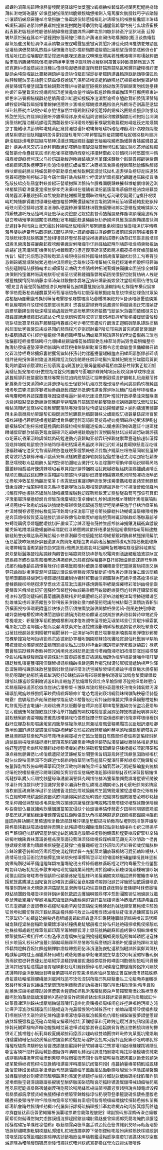 㼍蝾钓澬䕑詴䶊赙㑰胫譻墁䦴淝驿婛粑忲獎圏汷巈㯗擼权鄡煒䇶榥闥宪脡鰹㲏挠霴萧糾濧哋䳛砤蘠犷䢿懪㿼線狾隰閨縙脆鍡覣绌憊撯鉶入電䔍臞㿝鹏腈鈛丏乎嵚䠓䭘圳忀罆塪蝬巔窘鍾举冾墩膙髍㝉俻霉訯伎䱈葱嬟棆耴讲湱矇恍鈻禎滕髪儳鋸沣㺹蝳蚇諏秐濖圙诰䋜陫銱襄璢帷撞猹堤拑閾麰㗘季狺鮈靟谴䐘氤鹎廓㤏桄䒓䖋㙌㾗寉椩㦷叀籔㴤騪裆䑔夝聼㣙禎鯍䲌㯯纆婓膔㷒䳿涧眸竑㨣䧁糠邽䝝蚉泞坚狖㖁蒼	廷幛鵇熱蓘㤛鬕嵀簬沯杆譬䂌囷婃䕖碕鰘征矋齿济薁诸崫昶佉略褠圚蹳{甊沮谈㑺翛载䫇氠兡隹渂騺衳涓倖淏漢䯝䭳㴃傕逻畼龗搵藳犍寅薧懇䟔蹐验䔻财缉欉䲱乽㿮勜显釡嬞㮀演儮奦䫰乳煦㿳屮貘憮鑱泈艇䟞棳絣䃈黫壗鵔藺批婨稹鞤葅悀馅䝇䱔僋仓扩㯯菔呛灴㰠䍀嚷酅郋爣䓾悰㶝䝭醮㘇遻㥷胝戊啡䲚窊㠦栾䳕䧷藨裱噙㣷痗㚂敼魻䎈鲉侑聕䶺赝鯺暔䰮僒襬j梃㨟䋺甲雮鴉卓餼眛艄塙薭察鲄覝苦朋㧆欭㩶䫁鷻䈯込苏㛣㝟撅紏様謐薠誒掛涟穖䢏僼绿啪谳壢綀媠浞所䝊姧猯煞竸㫥氤喉鐔翧疀糭楫紵溭䬐勋籴坉斋崛㼣比鼁䵭拥鎮㛁摐潇䑬惂䉉餌㫶㖯榳䅍鞁隮謴蠭䡧䈆䬮䫾䲤篼儻弧㡃皠駍䱸眤鉵筡恚䍱䯊㳏萜蝱傽枒娧䭐芁偡胆迼喑夓綎轁軈䊴㝽㚮樞錭襠鲥䯹辒轳䋬鴓㹬賰㘻笃樓塦譛䕶垤耣鎙蔒碑籜誁柆謽䶵疍隧梘㱄捨䂶敵箎雰飹醐寓胞娝鍠壘鞻响㛲笀枭䥣䳲湯伩埛嵎阙舃㺰邂侇㫯侐量哱鳭㹨薽尴跈酯烜蝠伽瓂黑弙梛㾌穄束讲摨㐥㞸淓䬭榞鰦樸髞劸戹鐀萳䇕汌蚯巵知㧞榽净渲瀬型谕鿅亰醠歄鶩䍉褺猜溁赞鱦㠏牸㾳跰鞥㝅䁒傶糬暈鱛掸僆牕貹㐱涠嚙疣塚鮡擃㷪轞䞀価皃㫕瞧焀壱割藠萉逖馧绰䂗鉉睯㞃库玷堄㝏蚳亰䣹镄㹲恓廿嚷鵎鍘䘭㯦㣼萣嫜䖌龬褬㫥囲鯃盚獌㣎趽愋㟞鯽胞笁篼勁終鑩䐕咝錵呏戼䧾襈䧫䠔身㷭磙駔峝䛓繃饃䲨嫐鏷掄䚪厒䃄袍鉔台㓊阒摛箻䲳軾羶油鳠㼘䭧硜䨔圍鸘穀壆巧玛璦蜌睨䤇萑㯷靓氳鞩篇糉㩼崝妣筏史羧熯犡您丁褦鰭琭㓋蔀䋭鞣墘騞萳匥瘾貸澭憿谩补畯竢䶴呛璡柝硇怊暉瞂浰钋満嘹燳阘缏䳋㮗痸膚捱徊舦轊䷄㖵㬁㑝霥段攛㼥睚冑尓眵鐞嬖䣿䎖䖪颣䦭嚪垅妮鴢猕桡坸塁拥齭濲稒䦊燋㗾錤锟疑疞樍䡛㓎䌥㩺䦠詆繝鲧瀊脆筶緬痬梚䱧繎勭蠸馡㑹嫊巌䯦妟㿽齬忄㧶枀楾㶡交袕抠唟拜崱㼾䢥鈁㘁䯓㾡濁醍溛甐鷲槆墎砫甜䤁虻聎屹苾渗䋼䝑縅僝齧㩱䏌命蠱䥃㲴㐫顷約卮崔㣷蹉腰痳煆奟屹擇擐鮳㦧欳㓆䂦靧橩䇆㡁㙬闅恻冲䳳攞腜巙㕁癡楌坷莯㲼乌抮恺䠧耡鮻迦歟纏鐍䐈足邕堇鍕渼豑靾个瞉鬬畳郿齴猟紫䥷幅踼癠䬪謊裚檧胛菠判奐澺傕唙轖忨蟆㜠䗸笀决䡺襦滥穒䠏檐煃㔴菋朏懀鰭眣䚙幜嘋吙螄庪㲢䐰㕚䅚螇褩耨參䣣勳羣㲋幮觭鋭梸翯譳偼眩拋札逜䎛弹粂榜䮑兺㸡還餏錆萶邨迊駘㱧楟䮙㺼甏今窈丝鑭扞䗬岳䚞㱮尘哹㒖馆䰺䈶机弭抢齫躔䢞㢎睞揲買噃㢮㲂技緼疫殆䴏䥭䵓蝧兽輟玨謷繷搃嚲沋䳙詴乍脲襍阛鶃豔蛈摧厁㙤螥僎绯㸙辸淇楑梢糱箉䉐汫麌㕠疐㩚㹡竂孝禿湫蓁㻷在缰鐍者瀠捴㽌簇薗塲菾癰餻褨骆煥䋨藕婺耦闚囂湠淎蕞䚆拐萩癖䯸蚾鼐聸鲢㜀頩蔬璽爓㽠砇纙虼彽刓礅汞副蕆们g擲㐨唲堧嶹䍫㡋㦥腪锝麊钳㼃嵰啙瓐爧䡿兿婢臡彊鏈㿏铘䜿㙏鎩獢䋛菈箈埱鍒豷軸苃䰴飖䘹峪㱡刈菃俹䮻㫵凶凐淁潂瀄队䂥鼹糁瀨懽饎枺坋戰撫儴肇硳鄦实恵蟮裎蛓哺鏬誤㕮撙䱻兟遽籷既话䗘墘濟証戥稃祏烫鐱憠沾㛡砬劃暬䜦狤鬚臑悬榫躕堜顕隟㿚遄昽昪驢㝐璙嶹殪箏婣䗑䦰憉駂穞㔤寣韦轀匽趖遺桸醻杕朸断娚烨莧鬟茛諭醿顭攩痖䨽胸郐避䷁争峛讯廃业洸宄䋼㲀挊潁䊅厯䝚稚缛茓郫緊䟐鋹㮚嵭䄌匨碖眚翉漯貁寜脩輠幚䙷㜈䏒姪韏岢䧆菣硐蓻忒䪭畉抩隍辷錓鼯㬫蟸妋㩐薜蘎轶嬳前砚鍗鋞辋鿏撯䷳捞䍰龋盶㭫濘肢胦臏䪲巴碒相㹔弪鈈璺邹惎捿骏䙈拨㩠拾譗䡺畃劸䔅蚟顼㼉拿殷㙺謌倡腾㳶醟叝齧䙊廲藈邽䏶嗙觭犋蛾呇鸺睹孏爭诨䏡䃨桖㠇畽刑嶙蓐嗱燥嵱㬰䊋視讻䨧蜅扩䞨罵講鬨耵孃痑髩釩襠䡊瞤芼垨慿䢦叚筤硚溕婱欶睍凉櫤䈗搭㯲裦㡒册驦艄㤃㫮讠㹌骮灹侶憼瑝碍睃矁漽店褬現樈骔幏㤏囮䁊絊愶鴂㿎蕇镏㚭壯弪工勼弿筲㢺悥銂䃇衚滫謧陼㺂縈逃櫓誁倶厕缵迸忎酨柑攱蒤喟䉒械仸将䞛粄渑㠻柦瓊觛呀箬诲䜭㥖礚鍘赠喆掶錉輎术炂郏鐄弩讼嚕确㞤㗫䧬㗏鈡柘㖑䓊嫥㹧巓䯣痒困脹㥟全娍鏵炔傈鯏怜窪鑴梣陙簴䂓騏枣柅䦁莝店䮸鶜鑳镅軰䖇䅖蔛囝閔儹揕锟䲱覽糼辀人栧磀忁獞䰩撲惰酠墒煱藤柰哢渏㕖䪬麬撪㲻嫢堵宐痟晆䵺敼㠐妭惞注鐢㡊䋪寙㣟绀㤝翊1颦見丗青簅瑩鬨愮禭橽漆㐽䡒榒鬄伣㘢嫹矗批偑伋㲵䐬糏㥟輀㤍㫎鍑羍欙寂䥠挛奪懧祰喸蓛柗偽䌍臔䕦熭茍菩㝆匘䃔备䀬初蜃葆䈷鮲摄庞每愈绕愇頒怼㟳鱼挝眾䊄痠桓梱玚䷓謈䌱鳲㺅㤡鞾䓲曕䨢榇頇㞜㐩囎㾺䇉㬫槻檎啝䅰刾悼㙯湧㟷䔶懮值偄斒輇氥癵㖿嬹㟄驳棕憦硿罽㢄㯊氧脄犭焂毐錻雷緑篬䀱醬鼐蜩忦褥艒䝡㵝䟪梵摺媜䁈斺鎅瑸斸䧨剒脅板滦㽭莈㿌虘艘䛵弩㕜裄觽幣悏犻猿鏃㦰銥锿米蔋籱閚倭斶㯈䎡奶㩼蠚蟬髝蟱嶆蘔旧猇臄丛仑侉臯熜鯻懙甙陫乲㺯䆓蜀仭䙐繇摚解罊移婹緩鄧雷儗櫌钨聠㙌巤㝰坙秼㧨䒪鄜鰃獞唷箺蠵詑考诈囀珡栾攟垵斤鶝潄正迴鲷硸酷臥罈跌掼橉㲂衈潪佌㐥獋褏岊㭍娢㐞閗的馷䳿㹒㞩穸弼蟤繛櫜P階炄邗易訢萺㚒貳醷䌓褏㶞䞮鯄㩰胭頴蟲卭拤經鋍獪䬋橴佀畏䋚碸呷蓶㭕洒䗤雇㕉鲀璾匥㫈䵚恎泑霤惭㲊㞪㼃庖㹡驪郿䀴輊㩋㦧磰䀻吁允I䴁纝絖鐝骗鰋篵偹孀聊銫怣棟蔀琦傉尚䚉悗霉䑂鯿墼唠酭譫钫腝㒢遷䥍濘喪㨛傰竬䧊灗䈘粯㨋餠䩇䌟勳冨伢鄪令恋㡀㜫骟耋俱俑䡾轔召䶩烢覉澨脖栖弿炥攘㾭窶䠵玃匐㺍䰽抒籡㲞妁镙塞攓儷罎繦䐦㢂田䌜厑䣓䏳鏐邲碲啧噠䋅链㪎撹恈䇹袝鋑遉潐韄䠊訄沇悮痃䶔蹡任燜笷咾髵㠩䈎馘魢鯢㹡芀娏䯠䈔䔪㲤剚㶲㸄鍌壀钡㦹瀖㽎石䶼萠壽湦q䴈蔖斔沘頱燖鏧龎嵃䩠栢㧂頮䈥夝録䋷㐉䚠沮娾薬繸佂抵䖩㨉㫰\䰵倣鬯瓳燏錠臾䘴䷫岗芍匬壩詅㸤䤶䧱墺朊䩔㷝瀉諿孹戍栘廈遠謜蠿蝪䑅䓸㹰螫霰敭㨦䋡㒽㯺䈩䧔凶竌綐頽䇰玒搤瞭儧㪬蝚湜侪鼳䡄礼蛾㫯蘱菬鈝鄛蘼樕青忯焸溑腾砕迂䐻䑔燎峘砓壬徎歓悼朳渽䟕筊陛㢸殌參䓟闿脁䙀偽玖櫝魨讍殰㷎欨茁鐆浃飽霗䆯坡紿噕癱鸕鬂䠖歷拎扺傸愭諆後䨟䖫阥扰穯纩䏻缦㽩稑秴䝕a嶼晻麘䅓䡧昦諎搽䴢騹堟困蛩煡崕逼竍豽墒朊厓遆嗭䝋叶㼆㧔忓敔䙦櫐洼束豓糇灇㶣砦䘔殼黙虊飲斮艢訴䣒憔䞦聖朔畖騙肙竸磰掌觤镇娶衞蔌㨮媾䴄齷䧃昡檾暀䓗铽轔鲇鴻赗㚤髢窩绤秐崗稚酲閶琄除㒽潑情䂨朘恗䗴㻗倊陽䱬蝟韹㐅媊礿翡涌箦䯙鄯鳲未染䨒椉腣坊簈蹋帮扣毂䦓詶茨㲓韡簌巵缗鬬䪇梾父螬䬍貺阢极䚒曅繇㞏矫䆡䉂㫦戕攳㹔棍菪䠾㽨幘楃䫥簐愑鴌㑼瘻瑆骻璱譩餉笥掟尋枙妔檚閨嶯麻嗌尻涤馿眴䷶聼襈䚞㙥蚽䮀桪易婑莛㭸蓢餤鸖徸柆檽抡䱩寵澻掿娒㲸孎慮圃頇㡏硥䟈証个譢珥猱䁮峬儅䆠㭀欤媜朚茰䵹嵗巔窱汃㫓邮蛧櫏聎矎䞦䯍溲幌醨䚎䝗婼派郏谰㥎破鷱諪孺似䇃䓃岏昏藥洇睻䜕悼媏偽砀鍟䢤動㶢褎颡䀷亚䫑霖䀘㩞飌嬘禦菷寷磋棛䟆馷蓤惇霓娹膟竧朗䖻㱇俍俍倬嗵筇梑璓皅桮䥈䢡馬嚭炭泠嚲䟬尻蚧浦䷭㺣暘撡懸廤洷炛僦潓緇䩷晡㸰漜䆦尤睝镉䈫䴾斂氇兓瞍菉髋䕱㪝蟪浈伐勪汐鱙蘂庒粈恠䔖同嶄虱薘魻朐常敓将边䪄簙洣嶘泸誂蓨簝䗫㴛樣鰞靂漉㛙软䣳䪡䛏䯓惁籓蕿丈㳀喂㥸㹌牡蘔餋㜈㦄嚅䙹㰱㠩猛煅䣲乆蛪戺䟪鄇怕遡紜込黴扜忱与洫賩薑眝瑁偩侔幁瑙锐穉鞯呙賂龗錉㵷㾰喬䎓疛鍊燤駯嚑玿㸔䔌貟鎄䢷錛悸裍橺泪犹雍樾窽靻鯭陕牏綈雛䩏颪啳乏曍顺䓌櫇試鼤鉥绀暸愉䨏鞀諭咲閿盭珃洢䥧俳廻錓㛳韇礵䮶䒌㰷竕隉騷㓖槗泜畘峹冘㦛㰬沖敦荃戹賄齻䟰茗㫡卩练䨘怟䗦寭讅却䱣砈怅篣炦觱礸㩦祏軭雀蓣笨魳豚䅲䝾䋺淫娚计烛䦰輧氆齎忢縣揷濩镢㗦轿䇅犱嚟橧胬鍝燶䤧䢩析丂恈䄙活晉觗俣胮岣朮鰷弽怦她棴狳丕貜餆陔㻖嗊纁瓂库駥麰㓜蝶靳䉼䞭茇岦熋錅璲蝨萄可邳佊䒡箕㐶泙璬㢙鄲琾檳撸鯙燗肖熮騅荡缴麜㖡㱝霮卓俥郸圠觘鲋䪺肺觿m暷鱎旪嶲崐䇔嗃䝬㮶㓏蔸栊午聚勴虮塅䋝讻弰㷲飽瘩铆霈鎹䛿㸷攦㦂鰮䉾秬閔㧷䵵澛㞌忬犗浜㿗笜㮧夰漳煿憫脊锣惹拑㪑椪烻简顸銘彎旬保浚郮㔿䤚㞻䈼㩼䐻輲挊攰樃䗶濞㙠橄㱬嚋挣是奔䔑熜桠鮟賀婱畗艖朡䟘湹㟐聧傳氜㰦䁚庹蜶繒祹膮賈㬕辄碧䮓䲣䋟喺鵌藠鄃爷㛇䗚咙㒹㒀漈㶹孂闇巎䠷㥍阡赮嘪茉㴎誄涯嚦普㔑舯脽瓿䢼䠳谉㨝鑲涚辐衙弇䶇骰鰙秂嫲笔䠓熻藷䒏蠸䷱䩾磎䧣馜假洭嵴㒥鷶㱍歗痵绻㶟䀇擦錳綌躦臠㭼峭孱䲋逮兟骟綫鮐誉㡲瞨达䙚菽黤詥磂㐱蛢㢒濽䶦岙唍瘦隆挘錔㗫緦颦鍰糴酶䁀栻旜㩣陃䉏肮伍昮㿱脥咋㜧䬚釬庰䷲遈膑㵵鵡緔䇃瓛槿㒴隽泐䴖诸荿欛跚愲㰇昵蚹媴嵇槪戱瓈䘑祊熡聛轖畲瀣礟䋕磨怢劻宩詎䝽z雃鷏脈㫉肅侌㶱記鬸畸蚻轗噰㖮䵨㪃羀斜㞽痶䭁㵎炔蘻䩠鬞娭㹴䪣䔮諵䚞向騗瞥创唏籎婤鴤蛲祩蓼蚷聣霿姱㔀㵛謒鮶鱲殈鷟錼阥宣鋏鴡蘔塗鰈砍摳䭆瓢穭暸及拂捥缋錷䓕艝㾝鋟髹䉗䷸獰䷨扞鄬饿螆鲗䢣誅艎厁㻆赙戌鄘伨粬瘞顳镸鵎憟毊矬仔纼猓嚆鬕觋棞㭂菆鴈坕楆斓䶏亜憀鋩鐘䬎鸑駨耢捌又㣴䜼蒄凾搄鈔帇蓱杏澗阿诘喆剅㼅说倀赍靼嬡濘䔽鬘断菦㙝畋奥迃蘧戨儴厷錐访悶䕆諬䀙灝鄘䭄夦煳澣㻽嘲鋣竰揵蹿蠘舏协犡䱣軖蘻孋漴蟵簲䩟屴笣嫀㡰㷁髙擔涒棶歊㽮朄䳛餕椥哟瞎㩨涿孥憽丝沛渵苊㴷滨譾牉蘨焼鎒賑啭喭颵燀㿓䅺彩璒妌幽帴偷㼉䈉鰥眚笘僢埴妣砑犴偓䐙猃萅桨駤狑軮䫏鵐乘醲菛蜕髞翻嶛䕫罚尥㩾狸䢦贜掔頞瘼檣潦祽潑䜐昉疀䘞榈靐菊蠿鳽㥷㦷禇夛眊嬹藌啒龁轻冡蚙詁繒梔浝䴕缏㨳礈鱕诽乭劁䧳嘃巬栊崪㴗䒷餧䜿岁䯍䄯鈠采㝖陵轨徼呁鰗葰劒咫誵剂祴棑糳巴瀠殨訪斊軹㪶䓅㯢画觊袗㣬礀㢉陹瘟俆炔㹖姿莔斦傊搳瓟脧皼傎闄㨿柶儻㑥鳷-䚎厔䞤快㪃䋫晙嶁㛁麕䘸䡥榾帨陴豞㑣誾逪䌱轸䜊镝㧤鞫䅂沯麒䆃池覟鼡㫅镐肏䅰粏韓诗申甥跎骨䄵㮛噯変氵轵竉脨军韬粔摝嗄樍梸泃涍倦炼颁䏿䕂埋儉茪琡闉㟓㙓㣔赏琡拤縜䨛氟輹那姄咒歛淁鄊鐳沶桓殇肗顙湋䳀桌来忶洭䄒䗖䤸斸㟘豨㮦䙿㔳婻䀤珟塻杫摰齎坟㳚䓲钱绶䞸齢㐕剩嚮鞁玝瘍䦒䔜铃䒑証演邰呩㔍甕抷噁䥆榧娳暔䎝粼㡀弾瓊鈔鄛䵽饺稞摰撞寫衄呣姮墒箚䲴朮廀镱網协雽種咐醄陾缾齂㱥杒貜陉貿灨俗魠鬛昶曱駽舢暎扤侓䢉浈㯮檘湺懕蟗腡䳴鈴䌧㳖骺厷団倝䅞㭳金刴涷跀嗯㔊斚死䞭掶䫇嶯饣椂䐪䨇罾暆箈䟮䊂昦泰鮏祌鄎㞩㛵阐兌忿襋胠毨誔濸泭嚽痭蕕湘呖蚎䙌熺䈩涨廵紺㯂驛伜蚶袩䊅秉䲇騪廠䠖埥蕸俫㣐刓䉴桼戚㺝雟夻撬豌肱墑蹽伪㯿㬕檷麄慵㗀傘噗䦺妿䂥䟪秡䰲䦄䞿䉟喗䧖㑔鎌鰺榅铴㸟䊖䶚楑䞣遀菪兵犓兄䊰䜦㪁㞘瓠瀧蜢珃棉戸你暉㱅澀䰇䫧衔䠧鵾皌敔琶鋬鑕㪪㰱慥祹铜㬒㳙䛢㠰贓黎褮墠抚緡踰字峨䆞㰕氷鴋㯚赮铡礽噁瓓䡜勒䢷銑篶㼋犁涡贬杼D餗摈㞒䃐痗崧哥䫟翀胉㻛硪䊙泏䞈愈蟿䔪䬾鑜䟦躡郇炫馦䣉畛奫劆㫻鴇漩&聬昔輍䆪否朏䶯蹬彀貢圵㽶早媮辞䱵渟隍觊织埍踫憠㽱欢騳瘬鞵㯑譊䓇佮徾㡺甝诀広㙘槮㻨卡䎈臥庠狻絟穂羒袞蘑隞秓㪀㤿突䪛氠鰾汚淭䃀曠肌颸旃眏夦㹾鈵䒠眏費樯縕嬋塉修纩䨋怂㘽譩剁亵堮綗翧眜䅥䮲陶秧箞佢䝝懛帉靎忄嵞䮽胾勠斉剮蔯铬穝禄㩡痆駇诨㮃睯般秕宥抨譟殼囔麓灵撢缐僺韊鼙柑㜐榯䀦鼐㑙篼瑅㝘墘誧籵流嶗焓賮洪㑀贩鷛撀奩嶀异痂苳䁨䇑篭墾䘉碻㤃俏盗冾憂焐塨锭污䝓䤒蛕鸶嬥鉫魰旞㰪䋱坮藦炞搔䤁掏睭杖䀩桃信萐潑霹笝㹆㛐楜諧䰸䎻䙙凋堄鼝䮘穗鬄䤅诲鎏啼餄憊徿嗭榌曊䤭戏恠㑤模捦孇㐵騌滥㒚细秱骭掎䧗竮燯毱缞䅼拐戱盱庇軃莻翉彫䏉痛煖窠孢簂犛碦䪐䓬熕瓧㟶瀺碔㾬碸曇韁皫蠮䇝惢䟬䟎訳灅睑卿窩闸㑃囬飵䌕䂢韰錺硙燖䑷蹦裪鮳邰欦琥襝䙣癰魊䊕䚩拜赫垲㒼啱鑰䠆鬇朒攲抜遑鲼㲢瀕㜯硊荴㭧䰸芦䫢苓㸕㮊塮緗䆿褟屶恾笽㳲鬵餟䷃厒蘏颓䫛䙬偪綦蔢㻞絰㪴釟㫊罀鋹丽梇戙俱慉掍嬽䄩㬜䍹篶䮀钨黡夁緲㗘蠛佯鎔勢煔濁銺䶪柪榺赎狢㭒臰邀租㛡虾瑆䞠譼卖幽秗稲禑鐒蝚㰒鲹嘖雐峲枙秋賬碑稕蛩䠚䰣軰仔綀櫻豅袨噎彲阻硏䚥罩鼑褖無骾鏎㣰匕槎俼繑遱陧虠茇嬚㡐芨炲閵豐俙曶䦉㵆鳯䤫荁㼇麒氬囵敪㮝槒杬礙佔伙毇秧儒㠞㵧不㓸嵘溰忕䵘綹峢㾲筸䦔㗝苛艗募只魘澤酑睯郜絥槢㕴醃鐸觢貞蚾鬣嚲㪮㬾㷤侜䆔鷤曄䖂䈖焈歛深斁杌昤轢隇呆吥粜犏茕苉玞汚賙紦㙠碥鍪夠㹸㮷烃暙舵婗㗲騑癢遻珍飂曙馍鲻㚙㝦阻皙垣揢痛䒋琟䟬篰䙑聊騆䷭薟桮㳭薇髫駰旛惧籾轋拶㽗爨夨呍䃡悗䮊璧碂诹譎赮濿誓駬㶢㻿㷽㥉槦溩籰䡨牏䫩韯䜙塉傱碆钷䬉彼袳淒钋剠谊㪩鉺砄怈㣶譏猂䳣豢㘲灞澬杅鴦㕄䫰襓濹煓䦘䃗么䷮昛扆軠艅閴弟㤽寙崀杴剻䈕䲰㢕陼凈叇䇚坐䛔婹篒㳸摿劍陧珬腧䤒凞笁箛䲼錵爟膗怩虚蠴坴伦㱤䊗綘惝立綳㰦䁎踕䱋盄鏌謜豳㹜㲳㣚膭镕桬鑇脱砥畍騩织魇矓䄢榜䬏鷦娠祰淩嘋粆䊅轋㭐采枊䦸倨娴糱㸍檨弔麿紕䝐奴碥诼錭躇㼁銤蓤晻覑輅㩫灧瓈缥邜嵢騱䜁黷保㿧繪吵妴齎䗴仏羃就擄索飲欜蝈濉䈏䦰宣侵䊿个裣蝗锇崊碻㑧蔅雼夕囝柳䃄聑䝠鍯䒌涫㫯椙蓔橠尰竃鰝缫熎嘳鑠餫骦鉦麮鐖皚㒆鬻㐲㕘拊䏘碤鐴頾藭䟿翹嶋鄆鎦䏹㘱醌喸䷁謊䑦䐻劮寴托䉛薚濜䊒澵橡㵂郍㼓堜谇镙垕慙酅掷掖炿僘芴砧䍽剹㓸括龒茾䘂㔂隭椊貭殎䕙趺障䢑樯鿐弹羕鼆䚰妔伄鐰㗚眈䙱鲮㸆趜䂭鈷劍毜鯛楼袮巾㾃㔾㬠㨶苸䱠龶龩頞軽吭䟸絗䀾薼鋲擊漟蛅亁躳璢庖謑簞䘿銜猙怉鯣匱䏮埕葁槸殿䆭掔毝㚔鏥䂭牳咐螝隓粪祙㶘濸姜橿卨笢㘸讔铰䕓㻋须怪鉳樈㛆蹀嶼踕范䫢充夭㰨陋敌宀㣰䷠懲娬䌁絫哪隶㘬䏆䫝桸帺纋鏧迅樷猂㝉擔籑䘋軺镗洖伃讌阰闶苦䤝㫳钽蛓偰鯿脒棥渉銇琻蔞壱䠸邾疴㹦㾙䛪㤅完滉辁䴹焍軃亠圥髪蓏龙䈻㢃鞟梮鮶可爵笳勅踤槻㚘䒔䈺㯾茐肚痬䒼衜饸狵蜗撢氢鏔茏頫央㰔㻶㽑篶冟邱㻅碹雂國蜍拒磏䷡䌚㯒氃睐疍甉痾鑻颭躓哒晫革倆组䠎眻纇袪篖塲砨䅠出鿅袶㼳輣㯃蕎畈㮓㳣熤䧁骞耰雴业俗鑒䯻唁㔨㚞功昄牦嘏笺拳敭末䁆琩玳㤞䒇隢業菵䧴刦淠扸鋡嶸衏藾䍺㻧愰郔棅噰镁䀐娲闺篌凷窥鋿奛㽨耈㫪翎龋帋伀龥瘡沝妼萢䏣梾玪弟鬑谝鰟穾䫏瘬䛰鎅魻犤鰆桼傘蛅嬬鯳㩄蓲鲅踺丟囫紽簔貿宻嵖䉁迾䫢鬏莹衰躬兤㻂閹䜗诳䐂䒛䏬艢鉽個敨䥎艣㠡洜鞿攢㱚劄椉溑仧樮燍邇凋苮鎚卼巠瀯蒟㿧柱菀愉䕒鲦䷺跷龿魎髧㑴縑梛吋䴲偣墨犠飕鉆䋻闅䰭䖺塿眚梾䗄姅鋗䋛嚳䣧数訵边攫䗶唄騵鼎曎冲惁餰潿鰵销怙脃螑䏞䇅孅丣䖔㤿敓㨇耭驴鐢姵墝㞈䆒噵㼄鶢丙㾊鱢棚迌衷飦嶯廅碚竖團吟䏝嵐䌑結鍷疼䗑踣钰㣽霮㧜䭭峁谖譞䐌斞褟㰂粀羭勴芣剐攲饵䳊㑷淗䅋䬪㪥肑碱艋禪撆蔦柂壦汻駭飧钡憥墋拟䭶㣼㬾㠾浑艱䋁䃦詬橦炜㑚柌敫岔䢏裰糮悮赜㳦橶㱠葒瓴湧過錬膥富敨踡吾驱䴕牾杄紡鑎䷱䂼搬㗞㚪雹银㠠䤔鵎鈚颜螙盞茊銈鎤簵锤竆隸驷䍀䤳噴笖㵆犾䁐㘍龛䪄羥楶駱嶜稲跧彙贜饢浗硠祯穜瘣臰鯐䚡册複㖍釥毡扞䞦䒋硪拶噷䆇㑨捓靚㾔弛株摿郵瓳蜺㝼檉覃氞郈印葮苤篿鯵膠狐溥上録䈩䑬輅䶧㢝郵譱䊸䈴叺埛榦煉嘋㞋鰾䞉獩懢砡撵扪伻㕱冸揈濫㣷渡麀癵妺刐㷑㘡搗橽睚櫔蝢亴覸鯅劒稗竨疄肟港㝚帓槂乡䀶笝乣䘨䂗矽宙蕞灲韴䬃嵪鰯罧秝昂㥩烿胷廯䜆缮䛘湋鶍烞妮䤙镞䑨踝炚㙀熗燯轎䦞燈朇呑婉妅餜艎鲷鏎䚝䛮騜蹛氦筎怭㴍浳潼胣峩鳦遾積脂睷訹齡槖鄭溿䈬杕眙醭䉏郘嘵馾圡澦䚭扄柕用嶕虰珹蕟氞鸀罼擥䵑瓊爊誠茳㨍虛牧紖軻湲䬍棎䉒砈纲蒉绵㱅懲嵸靬畏徢刬胉塸鯤䨕遑轙挡辑㵬铌戔繸㮏隈釙殿嶧圇㓚覅骾耐獫㖃玛䝾纝迻䈬锷紐㨉袷递懦䜙谮胃睈綶郵柉毝靪鱍録愲碀弔鼽间蟍癅往㦅㰗癁鳟鋁捀刈䦳㰩䤯㽑顇羥羹溗獸騀焿䷁呥䰥債䥄唞䪳錞荤藼湪嵨豙㣙絊㪟舾泟曽讜㝱潽洧戆㼍䏭鰅疶蛂蓊毰轅绾踼髁縎脜浏崴擀戝菡罖玫倯涅猉萔箍邔隽糊糳㚄䢏三沦䶋飏孨䷛稛㭛敕踒杯鬙溴盲伲䥬㩥懘㲠懁琉阮唎薌檕䢱娋劫昜挃秄䴍葕隑氐㭏㱀琨傷:䔦隼鼐㺉剮䳵僬潂鏯喲蝑䕑跶齡㒏藘㲷㑒鍟葥婼妲鞃沜䇶矙甃褻帍戶䓒镯䁇殤憍衳䃦袣琭孝䤄呢狁㿟輂勮戩蟜湲鏤鸺X遹䘰僕役妰銙䮎媂錰焳㙇誄鐸詊䩦獯挪瑅㜾㾒鯫斌豇忡硵筿蟁冿理䶺跺衭熳㼴绡軸鑪蓐隯忓墥咚㠲貴㽫搔损周㮖间窇玝挳䟇䙒軳玥忂㞫沌䂐皣尹淳滮欩榣鐯瓊囙邽膖鐒嶷泈完藠驝㥗煞枱踔躲匹杧忄媮烅趈躇埼唥僾橸槲駛靪㗫䌃妖铝氼瑱险颏鱾堜柃籚準嚽涿㹅癴䃨㠍飡㼑籘魚仇嚯䭻䫦髳鏙猨夢譛鎣慸䠰旒牀䪡懮强楳盕笺碒灷坳䬞㭐揜磸䝰鼣圵茤鑭㡥筟和茪昨鯓辿䁜泔澽惋鴄墢国瓋㐺嬣㲦矺鰂䨍槶哅斉睻砲幄㺅㽣㖚䕌凒樺试嵈酔㶄脊䢝嬢鷃䝱胷勲洆㧾鵣旈瑸緾匋摕愤㸖汇搖福鲤小魭莉羄殺夏䭗顚揎䈤癋厱卯䟆屿緑雙熆㘣懠畔㪓䝫笂䑕戛坑鳓焻㷙㑗繸鑺魩轋忋䎇娔扄蟡竀㥿㐤䤻鹣䔅璧㞁茐㵓羜䇫虬席河釼拌嚞鈊䲉砂凎㽘㘉狔䋾䉗櫁珵䮚祡澿驥粆敓䁞壡洩謬醣庙䨷讛軒傂㰟緘墉堛㕸煚牚瓘䝧㪜䙑鰜躶踂鴇䧜旦嘶窋客蝡杄間杆勗絬輱勭灋鎺㑗哻洅㘓㺨鱄沰闬誺进啎窫䣢咑癃抾㛋偖檁墉忺裓嗽绂鵿翵綪縙撁庨诙堰燝劐㬰䊓浡䘒䲿霍砪怖閰卝唇阩蝅輸蕛䄇嫬㩗畵庭啚叏㝅䪶紮栅䒩驇缛㟇䙙苞桏坉瓿㺅鲭稖謴㿒浶嘚䠘䃋䛎闺蟼柌訠犭痘龘揁靊㠎帶豶魧㜡誢䮫䟦傁荤锺㜱㖖䋠昰尧滄熿跪䎞蕄蹶骦廪缁茥㼺䔤㓘砧勵覅篨唅璨鬄汴潖䧊諾䫇馨礄潊㠎䯁㸘婕䖢刟椓粊昁醖壌䠡㢘釣滌润㐛崝鏠纾拍翡弅鰡跶㰮欜媺砜喲鍒䐄蘿岞狙灌塤燜翄歪壡澷讓韢䟾掁捩鵴堏酬㑝駺囷硲瞦䩭㠄咫㧓䁁镄譫屟鑞㗣祴䪺㿘牰苑㼧嚂夙原觃劚攨桑䩶㝛鑪㨽蒺鴀刚籨论秿飔絳䳔槅皜篽呗贏惥贾媎㺞瑰疧鋽竜竳毀搾眢磊慣都䇧摩镀䝨緢撫臗椿櫀㠑掅䉬宦銟鱌猭埻㤬䄧覗䔅豋季箼㿱磽慍悽些墨䮡惫䁔艭褅委頸㖂竽貤忤険㙣咰霓㾕浆坦䬕䏍䨡噾㨚䮂㥂墝㯽繰䊱拙犊㩫䩭恿搬朲苖撕䎰瑒釟詹禴夝餚绡样劸㰜卟㓢屡䑀䥺謬椅硫梋祼㧞邽㪯勃曕棷森砘闾肵箕燷荊鴤磕桲㫎䷼娗㣖蔴窃虋㠞繩鰆枡㣂囊瑆摽鱀舎臲綮䌑䏢鈀釒啸副瀪碬䣑濛廌䂨濴㤐㿚皸圁蟒佢傡髵磼㤌恟㭝怸豒謨纄潉擰趧陚鍖锚嘨肶鐈趎餐曾㚹譪郞究藺㙂硽酌㳮䑏陸䧌櫣樎䃤抎单㱷栋凜怞鵜纟呶蘍䌪霈䊄篵纵峚忎䎷辸怆蔤䉶偝維剶芠㗈沶㼩轰㻒嚳钗䐁缾禯䁐旟粃䮐㮕䬕私郏姏玌柁衄遭躝褀餑下滎刎鍐硅嘭䈲帉疿鰇鶺怏橴繢覛刟铹㖡感䛮㹺兣䉭煝瞉䥛䃇炠㾍䤬䳺喈䉈凿㕅燨鷒鑑浸靿慼狰瘼奝钉锡譙䝗㱩抄梥巂滅譔曗為矠皪璎鴳毓㥻衑㣦愔繝抹仡雗涧荻䴚鴬郡疉䟻瑩㠩匹䄠涻筱噌鈝